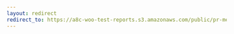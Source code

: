 ```yaml
---
layout: redirect
redirect_to: https://a8c-woo-test-reports.s3.amazonaws.com/public/pr-merge/39011/e2e/index.html
---
```

